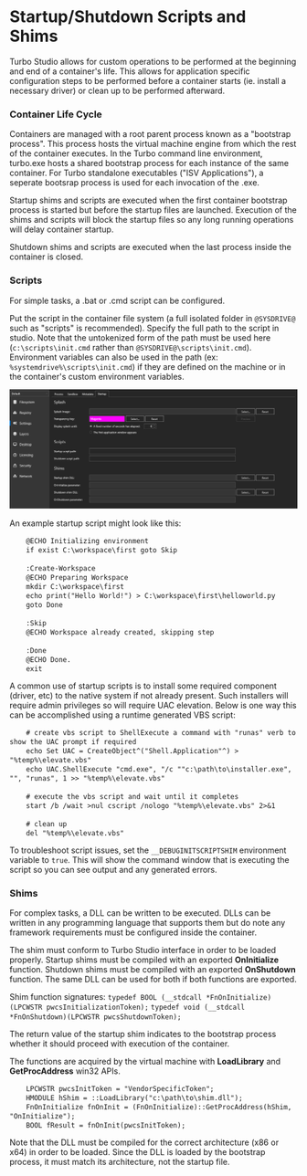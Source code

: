 # Startup/Shutdown Scripts and Shims

Turbo Studio allows for custom operations to be performed at the beginning and end of a container's life. This allows for application specific configuration steps to be performed before a container starts (ie. install a necessary driver) or clean up to be performed afterward.

### Container Life Cycle

Containers are managed with a root parent process known as a "bootstrap process". This process hosts the virtual machine engine from which the rest of the container executes. In the Turbo command line environment, turbo.exe hosts a shared bootstrap process for each instance of the same container. For Turbo standalone executables ("ISV Applications"), a seperate bootsrap process is used for each invocation of the .exe.

Startup shims and scripts are executed when the first container bootstrap process is started but before the startup files are launched. Execution of the shims and scripts will block the startup files so any long running operations will delay container startup.

Shutdown shims and scripts are executed when the last process inside the container is closed.

### Scripts

For simple tasks, a .bat or .cmd script can be configured.

Put the script in the container file system (a full isolated folder in `@SYSDRIVE@` such as "scripts" is recommended). Specify the full path to the script in studio. Note that the untokenized form of the path must be used here (`c:\scripts\init.cmd` rather than `@SYSDRIVE@\scripts\init.cmd`). Environment variables can also be used in the path (ex: `%systemdrive%\scripts\init.cmd`) if they are defined on the machine or in the container's custom environment variables.

![Turbo Studio Scripts](../../images/scripts.png)

An example startup script might look like this:

```
    @ECHO Initializing environment
    if exist C:\workspace\first goto Skip

    :Create-Workspace
    @ECHO Preparing Workspace
    mkdir C:\workspace\first
    echo print("Hello World!") > C:\workspace\first\helloworld.py
    goto Done

    :Skip
    @ECHO Workspace already created, skipping step

    :Done
    @ECHO Done.
    exit
```

A common use of startup scripts is to install some required component (driver, etc) to the native system if not already present. Such installers will require admin privileges so will require UAC elevation. Below is one way this can be accomplished using a runtime generated VBS script:

```
    # create vbs script to ShellExecute a command with "runas" verb to show the UAC prompt if required
    echo Set UAC = CreateObject^("Shell.Application"^) > "%temp%\elevate.vbs"
    echo UAC.ShellExecute "cmd.exe", "/c ""c:\path\to\installer.exe", "", "runas", 1 >> "%temp%\elevate.vbs"

    # execute the vbs script and wait until it completes
    start /b /wait >nul cscript /nologo "%temp%\elevate.vbs" 2>&1

    # clean up
    del "%temp%\elevate.vbs"
```

To troubleshoot script issues, set the `__DEBUGINITSCRIPTSHIM` environment variable to `true`. This will show the command window that is executing the script so you can see output and any generated errors.

### Shims

For complex tasks, a DLL can be written to be executed. DLLs can be written in any programming language that supports them but do note any framework requirements must be configured inside the container.

The shim must conform to Turbo Studio interface in order to be loaded properly. Startup shims must be compiled with an exported **OnInitialize** function. Shutdown shims must be compiled with an exported **OnShutdown** function. The same DLL can be used for both if both functions are exported.

Shim function signatures:
`typedef BOOL (__stdcall *FnOnInitialize) (LPCWSTR pwcsInitializationToken);`
`typedef void (__stdcall *FnOnShutdown)(LPCWSTR pwcsShutdownToken);`

The return value of the startup shim indicates to the bootstrap process whether it should proceed with execution of the container.

The functions are acquired by the virtual machine with **LoadLibrary** and **GetProcAddress** win32 APIs.

```
    LPCWSTR pwcsInitToken = "VendorSpecificToken";
    HMODULE hShim = ::LoadLibrary("c:\path\to\shim.dll");
    FnOnInitialize fnOnInit = (FnOnInitialize)::GetProcAddress(hShim, "OnInitialize");
    BOOL fResult = fnOnInit(pwcsInitToken);
```

Note that the DLL must be compiled for the correct architecture (x86 or x64) in order to be loaded. Since the DLL is loaded by the bootstrap process, it must match its architecture, not the startup file.
